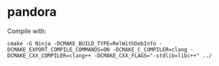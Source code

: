 # pandora

Compile with:<br />
```
cmake -G Ninja -DCMAKE_BUILD_TYPE=RelWithDebInfo -DCMAKE_EXPORT_COMPILE_COMMANDS=ON -DCMAKE_C_COMPILER=clang -DCMAKE_CXX_COMPILER=clang++ -DCMAKE_CXX_FLAGS="-stdlib=libc++" ../
```